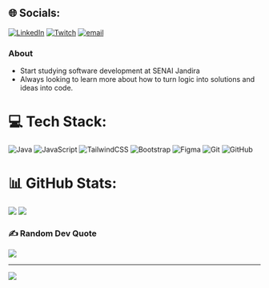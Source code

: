 
## 🌐 Socials:
[![LinkedIn](https://img.shields.io/badge/LinkedIn-%230077B5.svg?logo=linkedin&logoColor=white)](https://linkedin.com/in/rogerrib) [![Twitch](https://img.shields.io/badge/Twitch-%239146FF.svg?logo=Twitch&logoColor=white)](https://twitch.tv/minogasu) [![email](https://img.shields.io/badge/Email-D14836?logo=gmail&logoColor=white)](mailto:cjo.rogerribeiro@gmail.com) 

### **About**
- Start studying software development at SENAI Jandira
- Always looking to learn more about how to turn logic into solutions and ideas into code.

# 💻 Tech Stack:
![Java](https://img.shields.io/badge/java-%23ED8B00.svg?style=for-the-badge&logo=openjdk&logoColor=white) ![JavaScript](https://img.shields.io/badge/javascript-%23323330.svg?style=for-the-badge&logo=javascript&logoColor=%23F7DF1E) ![TailwindCSS](https://img.shields.io/badge/tailwindcss-%2338B2AC.svg?style=for-the-badge&logo=tailwind-css&logoColor=white) ![Bootstrap](https://img.shields.io/badge/bootstrap-%238511FA.svg?style=for-the-badge&logo=bootstrap&logoColor=white) ![Figma](https://img.shields.io/badge/figma-%23F24E1E.svg?style=for-the-badge&logo=figma&logoColor=white) ![Git](https://img.shields.io/badge/git-%23F05033.svg?style=for-the-badge&logo=git&logoColor=white) ![GitHub](https://img.shields.io/badge/github-%23121011.svg?style=for-the-badge&logo=github&logoColor=white)
# 📊 GitHub Stats:
![](https://github-readme-stats.vercel.app/api?username=rgrrb&theme=maroongold&hide_border=false&include_all_commits=false&count_private=false)
![](https://github-readme-stats.vercel.app/api/top-langs/?username=rgrrb&theme=maroongold&hide_border=false&include_all_commits=false&count_private=false&layout=compact)

### ✍️ Random Dev Quote
![](https://quotes-github-readme.vercel.app/api?type=vetical&theme=dark)

---
[![](https://visitcount.itsvg.in/api?id=rgrrb&icon=0&color=0)](https://visitcount.itsvg.in)
